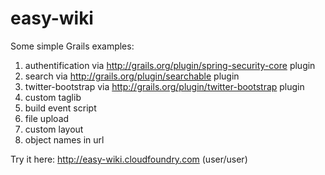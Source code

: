 easy-wiki
=========

Some simple Grails examples:

1. authentification via http://grails.org/plugin/spring-security-core plugin
2. search via http://grails.org/plugin/searchable plugin
3. twitter-bootstrap via http://grails.org/plugin/twitter-bootstrap plugin
4. custom taglib
5. build event script
6. file upload
7. custom layout
8. object names in url

Try it here:
http://easy-wiki.cloudfoundry.com (user/user)
